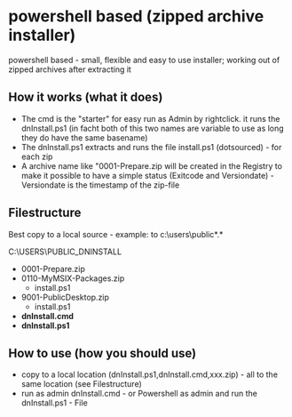 # powershell based (zipped archive installer)
powershell based - small, flexible and easy to use installer; working out of zipped archives after extracting it


## How it works (what it does)
- The cmd is the "starter" for easy run as Admin by rightclick. it runs the dnInstall.ps1 (in facht both of this two names are variable to use as long they do have the same basename)
- The dnInstall.ps1 extracts and runs the file install.ps1 (dotsourced) - for each zip
- A archive name like "0001-Prepare.zip will be created in the Registry to make it possible to have a simple status (Exitcode and Versiondate) - Versiondate is the timestamp of the zip-file


## Filestructure
Best copy to a local source - example: to c:\users\public\*.*

C:\USERS\PUBLIC\_DNINSTALL
- 0001-Prepare.zip
- 0110-MyMSIX-Packages.zip
  - install.ps1
- 9001-PublicDesktop.zip
  - install.ps1
- **dnInstall.cmd**
- **dnInstall.ps1**


## How to use (how you should use)
- copy to a local location (dnInstall.ps1,dnInstall.cmd,xxx.zip) - all to the same location (see Filestructure)
- run as admin dnInstall.cmd - or Powershell as admin and run the dnInstall.ps1 - File
